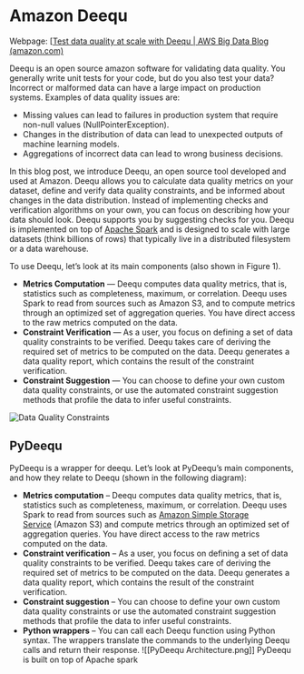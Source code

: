 # Amazon Deequ 
Webpage: [[Test data quality at scale with Deequ | AWS Big Data Blog (amazon.com)](https://aws.amazon.com/blogs/big-data/test-data-quality-at-scale-with-deequ/)

Deequ is an open source amazon software for validating data quality. You generally write unit tests for your code, but do you also test your data? Incorrect or malformed data can have a large impact on production systems. Examples of data quality issues are:

-   Missing values can lead to failures in production system that require non-null values (NullPointerException).
-   Changes in the distribution of data can lead to unexpected outputs of machine learning models.
-   Aggregations of incorrect data can lead to wrong business decisions.

In this blog post, we introduce Deequ, an open source tool developed and used at Amazon. Deequ allows you to calculate data quality metrics on your dataset, define and verify data quality constraints, and be informed about changes in the data distribution. Instead of implementing checks and verification algorithms on your own, you can focus on describing how your data should look. Deequ supports you by suggesting checks for you. Deequ is implemented on top of [Apache Spark](https://spark.apache.org/) and is designed to scale with large datasets (think billions of rows) that typically live in a distributed filesystem or a data warehouse.

To use Deequ, let’s look at its main components (also shown in Figure 1).

-   **Metrics Computation** — Deequ computes data quality metrics, that is, statistics such as completeness, maximum, or correlation. Deequ uses Spark to read from sources such as Amazon S3, and to compute metrics through an optimized set of aggregation queries. You have direct access to the raw metrics computed on the data.
-   **Constraint Verification** — As a user, you focus on defining a set of data quality constraints to be verified. Deequ takes care of deriving the required set of metrics to be computed on the data. Deequ generates a data quality report, which contains the result of the constraint verification.
-   **Constraint Suggestion** — You can choose to define your own custom data quality constraints, or use the automated constraint suggestion methods that profile the data to infer useful constraints.

![Data Quality Constraints](https://d2908q01vomqb2.cloudfront.net/b6692ea5df920cad691c20319a6fffd7a4a766b8/2019/05/10/DataDeequ1.png)
## PyDeequ
PyDeequ is a wrapper for deequ. Let’s look at PyDeequ’s main components, and how they relate to Deequ (shown in the following diagram):

-   **Metrics computation** – Deequ computes data quality metrics, that is, statistics such as completeness, maximum, or correlation. Deequ uses Spark to read from sources such as [Amazon Simple Storage Service](http://aws.amazon.com/s3) (Amazon S3) and compute metrics through an optimized set of aggregation queries. You have direct access to the raw metrics computed on the data.
-   **Constraint verification** – As a user, you focus on defining a set of data quality constraints to be verified. Deequ takes care of deriving the required set of metrics to be computed on the data. Deequ generates a data quality report, which contains the result of the constraint verification.
-   **Constraint suggestion** – You can choose to define your own custom data quality constraints or use the automated constraint suggestion methods that profile the data to infer useful constraints.
-   **Python wrappers** – You can call each Deequ function using Python syntax. The wrappers translate the commands to the underlying Deequ calls and return their response.
![[PyDeequ Architecture.png]]
PyDeequ is built on top of Apache spark 

